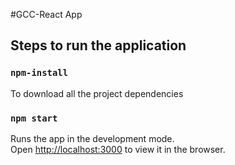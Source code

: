 #GCC-React App

## Steps to run the application

### `npm-install`

To download all the project dependencies

### `npm start`

Runs the app in the development mode.\
Open [http://localhost:3000](http://localhost:3000) to view it in the browser.

